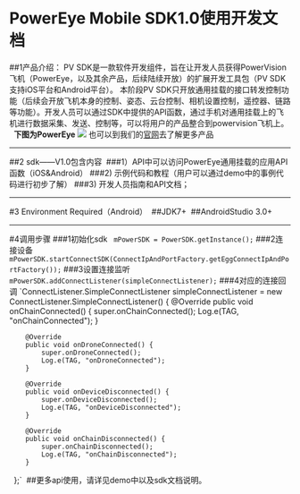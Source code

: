 # PowerEye Mobile SDK1.0使用开发文档

##1产品介绍：
    PV SDK是一款软件开发组件，旨在让开发人员获得PowerVision飞机（PowerEye，以及其余产品，后续陆续开放）的扩展开发工具包（PV SDK支持iOS平台和Android平台）。 
    本阶段PV SDK只开放通用挂载的接口转发控制功能（后续会开放飞机本身的控制、姿态、云台控制、相机设置控制，遥控器、链路等功能）。开发人员可以通过SDK中提供的API函数，通过手机对通用挂载上的飞机进行数据采集、发送、控制等，可以将用户的产品整合到powervision飞机上。
  
   **下图为PowerEye**
![](http://avatar.csdn.net/D/6/7/1_qq_21376985.jpg)
    也可以到我们的[官网](http://www.powervision.me/en/)去了解更多产品

***

##2 sdk——V1.0包含内容 
###1）API中可以访问PowerEye通用挂载的应用API函数（iOS&Android）
###2)	示例代码和教程（用户可以通过demo中的事例代码进行初步了解）
###3)	开发人员指南和API文档；
***
#3 Environment Required（Android）
  ##JDK7+
  ##AndroidStudio 3.0+
  ***
 #4调用步骤
 ###1初始化sdk 
 ` mPowerSDK = PowerSDK.getInstance();`
 ###2连接设备
  `mPowerSDK.startConnectSDK(ConnectIpAndPortFactory.getEggConnectIpAndPortFactory());`
 ###3设置连接监听
 ` mPowerSDK.addConnectListener(simpleConnectListener);`
 ###4对应的连接回调
  `ConnectListener.SimpleConnectListener simpleConnectListener = new ConnectListener.SimpleConnectListener() {
        @Override
        public void onChainConnected() {
            super.onChainConnected();
            Log.e(TAG, "onChainConnected");
        }

        @Override
        public void onDroneConnected() {
            super.onDroneConnected();
            Log.e(TAG, "onDroneConnected");
        }

        @Override
        public void onDeviceDisconnected() {
            super.onDeviceDisconnected();
            Log.e(TAG, "onDeviceDisconnected");
        }

        @Override
        public void onChainDisconnected() {
            super.onChainDisconnected();
            Log.e(TAG, "onChainDisconnected");
        }
    };`
  ##更多api使用，请详见demo中以及sdk文档说明。


